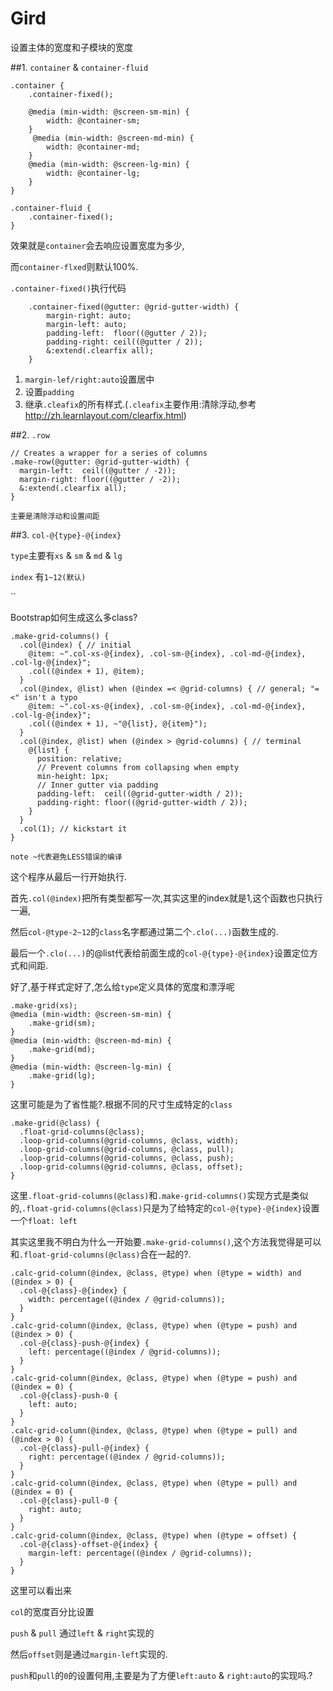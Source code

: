 # Gird

设置主体的宽度和子模块的宽度

##1. `container` & `container-fluid`

    .container {
        .container-fixed();

        @media (min-width: @screen-sm-min) {
            width: @container-sm;
        }
         @media (min-width: @screen-md-min) {
            width: @container-md;
        }
        @media (min-width: @screen-lg-min) {
            width: @container-lg;
        }
    }
    
    .container-fluid {
        .container-fixed();
    }
    
效果就是`container`会去响应设置宽度为多少,

而`container-flxed`则默认100%.

`.container-fixed()`执行代码

        .container-fixed(@gutter: @grid-gutter-width) {
            margin-right: auto;
            margin-left: auto;
            padding-left:  floor((@gutter / 2));
            padding-right: ceil((@gutter / 2));
            &:extend(.clearfix all);
        }
1. `margin-lef/right:auto`设置居中 
2. 设置`padding`
3. 继承`.cleafix`的所有样式.(`.cleafix`主要作用:清除浮动,参考<http://zh.learnlayout.com/clearfix.html>)

##2. `.row`

    // Creates a wrapper for a series of columns
    .make-row(@gutter: @grid-gutter-width) {
      margin-left:  ceil((@gutter / -2));
      margin-right: floor((@gutter / -2));
      &:extend(.clearfix all);
    }
    
    主要是清除浮动和设置间距
    
##3. `col-@{type}-@{index}`

`type`主要有`xs` & `sm` & `md` & `lg`

`index` 有`1~12(默认)`

``

Bootstrap如何生成这么多class?

    .make-grid-columns() {
      .col(@index) { // initial
        @item: ~".col-xs-@{index}, .col-sm-@{index}, .col-md-@{index}, .col-lg-@{index}";
        .col((@index + 1), @item);
      }
      .col(@index, @list) when (@index =< @grid-columns) { // general; "=<" isn't a typo
        @item: ~".col-xs-@{index}, .col-sm-@{index}, .col-md-@{index}, .col-lg-@{index}";
        .col((@index + 1), ~"@{list}, @{item}");
      }
      .col(@index, @list) when (@index > @grid-columns) { // terminal
        @{list} {
          position: relative;
          // Prevent columns from collapsing when empty
          min-height: 1px;
          // Inner gutter via padding
          padding-left:  ceil((@grid-gutter-width / 2));
          padding-right: floor((@grid-gutter-width / 2));
        }
      }
      .col(1); // kickstart it
    }

`note ~代表避免LESS错误的编译`

这个程序从最后一行开始执行.

首先`.col(@index)`把所有类型都写一次,其实这里的index就是1,这个函数也只执行一遍,

然后`col-@type-2~12`的`class`名字都通过第二个`.clo(...)`函数生成的.

最后一个`.clo(...)`的@list代表给前面生成的`col-@{type}-@{index}`设置定位方式和间距.

好了,基于样式定好了,怎么给`type`定义具体的宽度和漂浮呢

    .make-grid(xs);
    @media (min-width: @screen-sm-min) {
        .make-grid(sm);
    }
    @media (min-width: @screen-md-min) {
        .make-grid(md);
    }
    @media (min-width: @screen-lg-min) {
        .make-grid(lg);
    }
    
这里可能是为了省性能?.根据不同的尺寸生成特定的`class`

    .make-grid(@class) {
      .float-grid-columns(@class);
      .loop-grid-columns(@grid-columns, @class, width);
      .loop-grid-columns(@grid-columns, @class, pull);
      .loop-grid-columns(@grid-columns, @class, push);
      .loop-grid-columns(@grid-columns, @class, offset);
    }
    
这里`.float-grid-columns(@class)`和`.make-grid-columns()`实现方式是类似的,`.float-grid-columns(@class)`只是为了给特定的`col-@{type}-@{index}`设置一个`float: left`

其实这里我不明白为什么一开始要`.make-grid-columns()`,这个方法我觉得是可以和`.float-grid-columns(@class)`合在一起的?.

    .calc-grid-column(@index, @class, @type) when (@type = width) and (@index > 0) {
      .col-@{class}-@{index} {
        width: percentage((@index / @grid-columns));
      }
    }
    .calc-grid-column(@index, @class, @type) when (@type = push) and (@index > 0) {
      .col-@{class}-push-@{index} {
        left: percentage((@index / @grid-columns));
      }
    }
    .calc-grid-column(@index, @class, @type) when (@type = push) and (@index = 0) {
      .col-@{class}-push-0 {
        left: auto;
      }
    }
    .calc-grid-column(@index, @class, @type) when (@type = pull) and (@index > 0) {
      .col-@{class}-pull-@{index} {
        right: percentage((@index / @grid-columns));
      }
    }
    .calc-grid-column(@index, @class, @type) when (@type = pull) and (@index = 0) {
      .col-@{class}-pull-0 {
        right: auto;
      }
    }
    .calc-grid-column(@index, @class, @type) when (@type = offset) {
      .col-@{class}-offset-@{index} {
        margin-left: percentage((@index / @grid-columns));
      }
    }
    
这里可以看出来

`col`的宽度百分比设置

`push` & `pull` 通过`left` & `right`实现的

然后`offset`则是通过`margin-left`实现的.

`push`和`pull`的`0`的设置何用,主要是为了方便`left:auto` & `right:auto`的实现吗.?








        